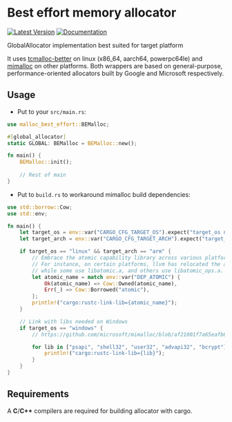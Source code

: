 # Best effort memory allocator

[![Latest Version]][crates.io] [![Documentation]][docs.rs]

GlobalAllocator implementation best suited for target platform

It uses [tcmalloc-better] on linux (x86_64, aarch64, powerpc64le) and [mimalloc] on other platforms.
Both wrappers are based on general-purpose, performance-oriented allocators built by Google and Microsoft respectively.

## Usage

* Put to your `src/main.rs`:
```rust
use malloc_best_effort::BEMalloc;

#[global_allocator]
static GLOBAL: BEMalloc = BEMalloc::new();

fn main() {
    BEMalloc::init();
    
    // Rest of main
}
```

* Put to `build.rs` to workaround mimalloc build dependencies:
```rust
use std::borrow::Cow;
use std::env;

fn main() {
    let target_os = env::var("CARGO_CFG_TARGET_OS").expect("target_os not defined!");
    let target_arch = env::var("CARGO_CFG_TARGET_ARCH").expect("target_arch not defined!"); // on armv6 we need to link with libatomic

    if target_os == "linux" && target_arch == "arm" {
        // Embrace the atomic capability library across various platforms.
        // For instance, on certain platforms, llvm has relocated the atomic of the arm32 architecture to libclang_rt.builtins.a
        // while some use libatomic.a, and others use libatomic_ops.a.
        let atomic_name = match env::var("DEP_ATOMIC") {
            Ok(atomic_name) => Cow::Owned(atomic_name),
            Err(_) => Cow::Borrowed("atomic"),
        };
        println!("cargo:rustc-link-lib={atomic_name}");
    }

    // Link with libs needed on Windows
    if target_os == "windows" {
        // https://github.com/microsoft/mimalloc/blob/af21001f7a65eafb8fb16460b018ebf9d75e2ad8/CMakeLists.txt#L487

        for lib in ["psapi", "shell32", "user32", "advapi32", "bcrypt"] {
            println!("cargo:rustc-link-lib={lib}");
        }
    }
}
```

## Requirements

A __C__/__C++__ compilers are required for building allocator with cargo.

[tcmalloc-better]: https://crates.io/crates/tcmalloc-better
[mimalloc]: https://crates.io/crates/mimalloc
[crates.io]: https://crates.io/crates/malloc-best-effort
[Latest Version]: https://img.shields.io/crates/v/malloc-best-effort.svg
[Documentation]: https://docs.rs/malloc-best-effort/badge.svg
[docs.rs]: https://docs.rs/malloc-best-effort
